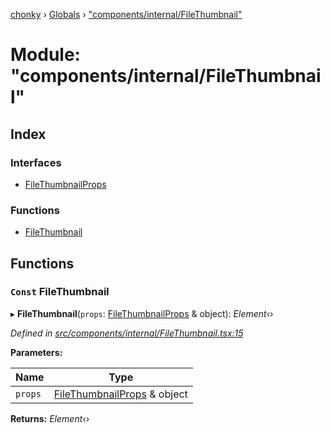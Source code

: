 [chonky](../README.md) › [Globals](../globals.md) › ["components/internal/FileThumbnail"](_components_internal_filethumbnail_.md)

# Module: "components/internal/FileThumbnail"

## Index

### Interfaces

* [FileThumbnailProps](../interfaces/_components_internal_filethumbnail_.filethumbnailprops.md)

### Functions

* [FileThumbnail](_components_internal_filethumbnail_.md#const-filethumbnail)

## Functions

### `Const` FileThumbnail

▸ **FileThumbnail**(`props`: [FileThumbnailProps](../interfaces/_components_internal_filethumbnail_.filethumbnailprops.md) & object): *Element‹›*

*Defined in [src/components/internal/FileThumbnail.tsx:15](https://github.com/TimboKZ/Chonky/blob/cc6d20b/src/components/internal/FileThumbnail.tsx#L15)*

**Parameters:**

Name | Type |
------ | ------ |
`props` | [FileThumbnailProps](../interfaces/_components_internal_filethumbnail_.filethumbnailprops.md) & object |

**Returns:** *Element‹›*
